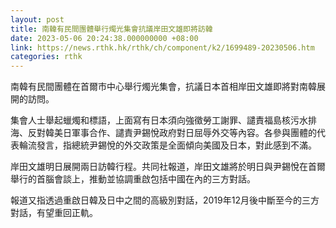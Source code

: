```yaml
---
layout: post
title: 南韓有民間團體舉行燭光集會抗議岸田文雄即將訪韓
date: 2023-05-06 20:24:38.000000000 +08:00
link: https://news.rthk.hk/rthk/ch/component/k2/1699489-20230506.htm
categories: rthk
---
```


南韓有民間團體在首爾市中心舉行燭光集會，抗議日本首相岸田文雄即將對南韓展開的訪問。

集會人士舉起蠟燭和標語，上面寫有日本須向強徵勞工謝罪、譴責福島核污水排海、反對韓美日軍事合作、譴責尹錫悅政府對日屈辱外交等內容。各參與團體的代表輪流發言，指總統尹錫悅的外交政策是全面傾向美國及日本，對此感到不滿。

岸田文雄明日展開兩日訪韓行程。共同社報道，岸田文雄將於明日與尹錫悅在首爾舉行的首腦會談上，推動並協調重啟包括中國在內的三方對話。

報道又指透過重啟日韓及日中之間的高級別對話，2019年12月後中斷至今的三方對話，有望重回正軌。
